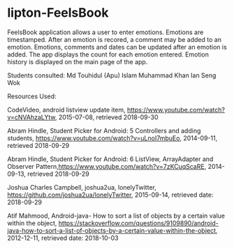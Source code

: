 # lipton-FeelsBook

FeelsBook application allows a user to enter emotions. Emotions are timestamped. After an emotion is recored, a comment may be added to an emotion. Emotions, comments and dates can be updated after an emotion is added. The app displays the count for each emotion entered. Emotion history is displayed on the main page of the app. 

Students consulted:
Md Touhidul (Apu) Islam
Muhammad Khan
Ian Seng Wok

Resources Used: 

CodeVideo, android listview update item, https://www.youtube.com/watch?v=cNVAhzaLYtw, 2015-07-08, retrieved 2018-09-30

Abram Hindle, Student Picker for Android: 5 Controllers and adding students, https://www.youtube.com/watch?v=uLnoI7mbuEo, 2014-09-11, retrieved 2018-09-29

Abram Hindle, Student Picker for Android: 6 ListView, ArrayAdapter and Observer Pattern,https://www.youtube.com/watch?v=7zKCuqScaRE, 2014-09-13, retrieved 2018-09-29

Joshua Charles Campbell, joshua2ua, lonelyTwitter, https://github.com/joshua2ua/lonelyTwitter, 2015-09-14, retrieved date: 2018-09-29

Atif Mahmood, Android-java- How to sort a list of objects by a certain value within the object, https://stackoverflow.com/questions/9109890/android-java-how-to-sort-a-list-of-objects-by-a-certain-value-within-the-object,  2012-12-11, retrieved date: 2018-10-03
